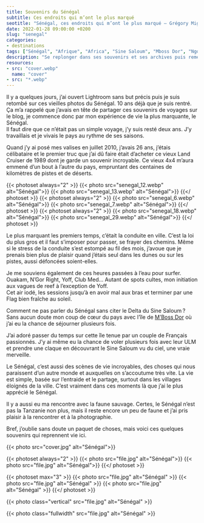 ```yaml
---
title: Souvenirs du Sénégal
subtitle: Ces endroits qui m’ont le plus marqué
seotitle: "Sénégal, ces endroits qui m’ont le plus marqué — Grégory Mignard"
date: 2022-01-28 09:00:00 +0200
slug: "senegal"
categories:
- destinations
tags: ["Sénégal", "Afrique", "Africa", "Sine Saloum", "Mboss Dor", "Ngor", "Dakar", "Bandia", "Sénégal Oriental"]
description: "Se replonger dans ses souvenirs et ses archives puis remettre par écrit ces souvenirs du Sénégal."
resources:
- src: "cover.webp"
  name: "cover"
- src: "*.webp"
---
```


Il y a quelques jours, j’ai ouvert Lightroom sans but précis puis je suis retombé sur ces vieilles photos du Sénégal. 10 ans déjà que je suis rentré. Ça m’a rappelé que j’avais en tête de partager ces souvenirs de voyages sur le blog, je commence donc par mon expérience de vie la plus marquante, le Sénégal.  
Il faut dire que ce n’était pas un simple voyage, j’y suis resté deux ans. J’y travaillais et je vivais le pays au rythme de ses saisons.

Quand j’y ai posé mes valises en juillet 2010, j’avais 26 ans, j’étais célibataire et le premier truc que j’ai dû faire était d’acheter ce vieux Land Cruiser de 1989 dont je garde un souvenir incroyable. Ce vieux 4x4 m’aura emmené d’un bout à l’autre du pays, empruntant des centaines de kilomètres de pistes et de déserts.

{{< photoset always="2" >}}
{{< photo src="senegal_12.webp" alt="Sénégal">}}
{{< photo src="senegal_13.webp" alt="Sénégal">}}
{{</ photoset >}}
{{< photoset always="2" >}}
{{< photo src="senegal_6.webp" alt="Sénégal">}}
{{< photo src="senegal_7.webp" alt="Sénégal">}}
{{</ photoset >}}
{{< photoset always="2" >}}
{{< photo src="senegal_18.webp" alt="Sénégal">}}
{{< photo src="senegal_29.webp" alt="Sénégal">}}
{{</ photoset >}}

Le plus marquant les premiers temps, c’était la conduite en ville. C’est la loi du plus gros et il faut s’imposer pour passer, se frayer des chemins. Même si le stress de la conduite s’est estompé au fil des mois, j’avoue que je prenais bien plus de plaisir quand j’étais seul dans les dunes ou sur les pistes, aussi défoncées soient-elles.

Je me souviens également de ces heures passées à l’eau pour surfer. Ouakam, N’Gor Right, Yoff, Club Med… Autant de spots cultes, mon initiation aux vagues de reef à l’exception de Yoff.  
Cet air iodé, les sessions jusqu’à en avoir mal aux bras et terminer par une Flag bien fraîche au soleil.

Comment ne pas parler du Sénégal sans citer le Delta du Sine Saloum ? Sans aucun doute mon coup de cœur du pays avec l’île de [M’Boss Dor](http://www.mboss-dor.com) où j’ai eu la chance de séjourner plusieurs fois.



J’ai adoré passer du temps sur cette île tenue par un couple de Français passionnés. J’y ai même eu la chance de voler plusieurs fois avec leur ULM et prendre une claque en découvrant le Sine Saloum vu du ciel, une vraie merveille.

Le Sénégal, c’est aussi des scènes de vie incroyables, des choses qui nous paraissent d’un autre monde et auxquelles on s’accoutume très vite. La vie est simple, basée sur l’entraide et le partage, surtout dans les villages éloignés de la ville. C’est vraiment dans ces moments là que j’ai le plus apprécié le Sénégal.

Il y a aussi eu ma rencontre avec la faune sauvage. Certes, le Sénégal n’est pas la Tanzanie non plus, mais il reste encore un peu de faune et j’ai pris plaisir à la rencontrer et à la photographie.

Bref, j’oublie sans doute un paquet de choses, mais voici ces quelques souvenirs qui reprennent vie ici.




{{< photo src="cover.jpg" alt="Sénégal">}}

{{< photoset always="2" >}}
{{< photo src="file.jpg" alt="Sénégal">}}
{{< photo src="file.jpg" alt="Sénégal">}}
{{</ photoset >}}

{{< photoset max="3" >}}
  {{< photo src="file.jpg" alt="Sénégal" >}}
  {{< photo src="file.jpg" alt="Sénégal" >}}
  {{< photo src="file.jpg" alt="Sénégal" >}}
{{</ photoset >}}

{{< photo class="vertical" src="file.jpg" alt="Sénégal" >}}

{{< photo class="fullwidth" src="file.jpg" alt="Sénégal" >}}